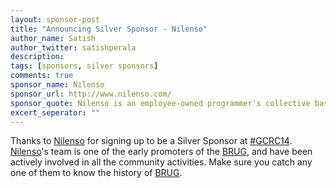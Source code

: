 ```yaml
---
layout: sponsor-post
title: "Announcing Silver Sponsor - Nilenso"
author_name: Satish
author_twitter: satishperala
description:
tags: [sponsors, silver sponsors]
comments: true
sponsor_name: Nilenso
sponsor_url: http://www.nilenso.com/
sponsor_quote: Nilenso is an employee-owned programmer's collective based out of Bangalore. We ship beautiful, well-tested code using Ruby on Rails, Javascript and Clojure. Our focus on agile and XP practices help us engage with our customers as their technical team and champion a product from inception to launch and beyond. 
excert_seperator: ""
---
```


Thanks to <a href="//www.nilenso.com/" target="_blank">Nilenso</a> for signing up to be a Silver Sponsor at <a href="https://twitter.com/search?q=%23gcrc14" target="_blank">#GCRC14</a>. <a href="//www.nilenso.com/" target="_blank">Nilenso</a>'s team is one of the early promoters of the <a href="http://bangaloreruby.org/" target="_blank">BRUG</a>, and have been actively involved in all the community activities. Make sure you catch any one of them to know the history of <a href="http://bangaloreruby.org/" target="_blank">BRUG</a>. 
